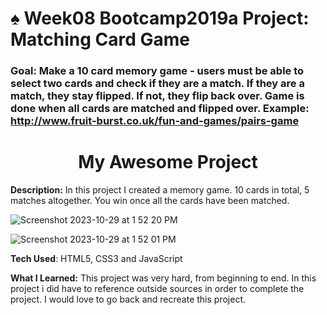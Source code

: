 # ♠️ Week08 Bootcamp2019a Project: Matching Card Game

### Goal: Make a 10 card memory game - users must be able to select two cards and check if they are a match. If they are a match, they stay flipped. If not, they flip back over. Game is done when all cards are matched and flipped over. Example: http://www.fruit-burst.co.uk/fun-and-games/pairs-game 

<h1 align=center>My Awesome Project</h1>
<b>Description:</b> In this project I created a memory game. 10 cards in total, 5 matches altogether. You win once all the cards have been matched. 

![Screenshot 2023-10-29 at 1 52 20 PM](https://github.com/briannawillis195/matching-card-bootcamp/assets/143905399/7f948a58-b2a2-43e6-b867-0c9241bc5810)

![Screenshot 2023-10-29 at 1 52 01 PM](https://github.com/briannawillis195/matching-card-bootcamp/assets/143905399/4014371f-d5af-46c3-b790-ef074f716f93)



<b>Tech Used</b>: HTML5, CSS3 and JavaScript

<b>What I Learned:</b> This project was very hard, from beginning to end. In this project i did have to reference outside sources in order to complete the project. I would love to go back and recreate this project.
